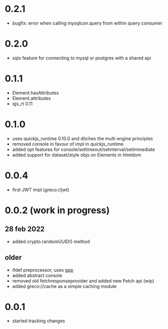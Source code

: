 # 0.2.1

* bugfix: error when calling mysqlcon.query from within query consumer

# 0.2.0

* sqlx feature for connecting to mysql or postgres with a shared api

# 0.1.1

* Element.hasAttributes
* Element.attributes
* qjs_rt 0.11

# 0.1.0

* uses quickjs_runtime 0.10.0 and ditches the multi engine principles
* removed console in favour of impl in quickjs_runtime
* added opt features for console/settimeout/setinterval/setimmediate
* added support for dataset/style objs on Elements in htmldom

# 0.0.4

* first JWT impl (greco://jwt)

# 0.0.2 (work in progress)

## 28 feb 2022

* added crypto.randomUUID() method

## older

* ifdef preprocessor, uses [gpp](https://github.com/Kestrer/gpp)
* added abstract console
* removed old fetchresponseprovider and added new Fetch api (wip)
* added greco://cache as a simple caching module
 
# 0.0.1

* started tracking changes